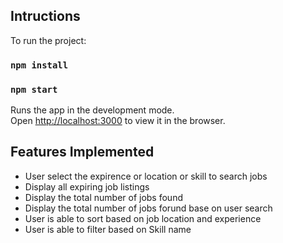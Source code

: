 

## Intructions

To run the project:

### `npm install`

### `npm start`

Runs the app in the development mode.<br>
Open [http://localhost:3000](http://localhost:3000) to view it in the browser.

## Features Implemented


- User select the expirence or location or skill to search jobs
- Display all expiring job listings
- Display the total number of jobs found
- Display the total number of jobs forund base on user search
- User is able to sort based on job location and experience
- User is able to filter based on Skill name

